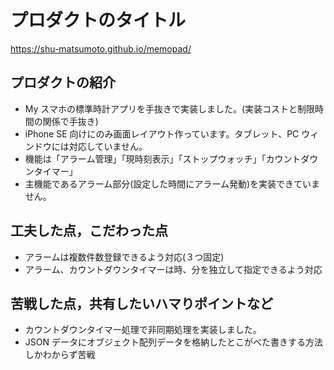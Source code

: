 # プロダクトのタイトル

https://shu-matsumoto.github.io/memopad/

## プロダクトの紹介

- My スマホの標準時計アプリを手抜きで実装しました。(実装コストと制限時間の関係で手抜き)
- iPhone SE 向けにのみ画面レイアウト作っています。タブレット、PC ウィンドウには対応していません。
- 機能は「アラーム管理」「現時刻表示」「ストップウォッチ」「カウントダウンタイマー」
- 主機能であるアラーム部分(設定した時間にアラーム発動)を実装できていません。

## 工夫した点，こだわった点

- アラームは複数件数登録できるよう対応(３つ固定)
- アラーム、カウントダウンタイマーは時、分を独立して指定できるよう対応

## 苦戦した点，共有したいハマりポイントなど

- カウントダウンタイマー処理で非同期処理を実装しました。
- JSON データにオブジェクト配列データを格納したとこがべた書きする方法しかわからず苦戦
